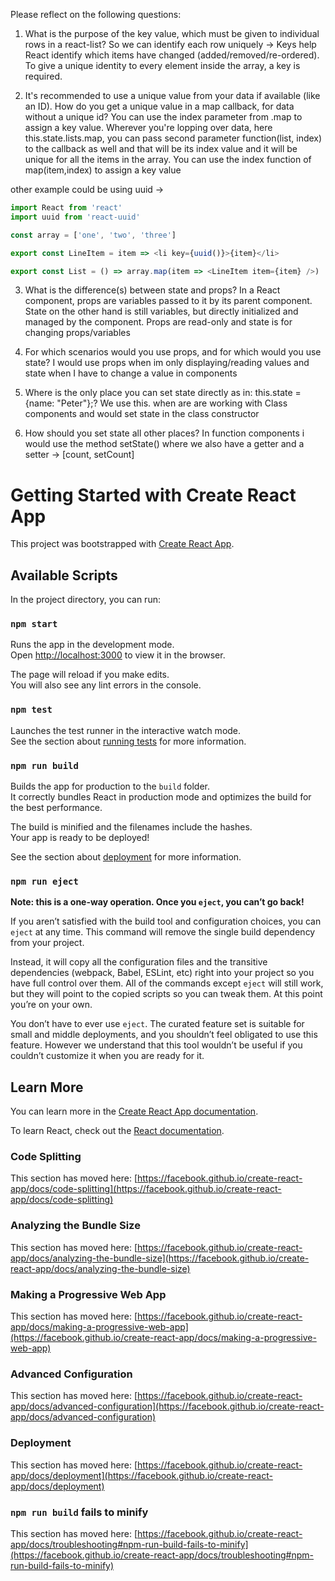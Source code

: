 Please reflect on the following questions:

1) What is the purpose of the key value, which must be given to individual rows in a react-list?
So we can identify each row uniquely -> Keys help React identify which items have changed (added/removed/re-ordered). To give a unique identity to every element inside the array, a key is required.

2) It's recommended to use a unique value from your data if available (like an ID). How do you get a unique value in a map callback, for data without a unique id?
You can use the index parameter from .map to assign a key value.
Wherever you're lopping over data, here this.state.lists.map, you can pass second parameter function(list, index) to the callback as well and that will be its index value and it will be unique for all the items in the array.
You can use the index function of map(item,index) to assign a key value

other example could be using uuid ->
```javascript 
import React from 'react'
import uuid from 'react-uuid'

const array = ['one', 'two', 'three']

export const LineItem = item => <li key={uuid()}>{item}</li>

export const List = () => array.map(item => <LineItem item={item} />)
```

3) What is the difference(s) between state and props?
In a React component, props are variables passed to it by its parent component. State on the other hand is still variables, but directly initialized and managed by the component.
Props are read-only and state is for changing props/variables

4) For which scenarios would you use props, and for which would you use state?
I would use props when im only displaying/reading values and state when I have to change a value in components

5) Where is the only place you can set state directly as in:  this.state = {name: "Peter"};?
We use this. when are are working with Class components and would set state in the class constructor

6) How should you set state all other places?
In function components i would use the method setState() where we also have a getter and a setter -> [count, setCount]


# Getting Started with Create React App

This project was bootstrapped with [Create React App](https://github.com/facebook/create-react-app).

## Available Scripts

In the project directory, you can run:

### `npm start`

Runs the app in the development mode.\
Open [http://localhost:3000](http://localhost:3000) to view it in the browser.

The page will reload if you make edits.\
You will also see any lint errors in the console.

### `npm test`

Launches the test runner in the interactive watch mode.\
See the section about [running tests](https://facebook.github.io/create-react-app/docs/running-tests) for more information.

### `npm run build`

Builds the app for production to the `build` folder.\
It correctly bundles React in production mode and optimizes the build for the best performance.

The build is minified and the filenames include the hashes.\
Your app is ready to be deployed!

See the section about [deployment](https://facebook.github.io/create-react-app/docs/deployment) for more information.

### `npm run eject`

**Note: this is a one-way operation. Once you `eject`, you can’t go back!**

If you aren’t satisfied with the build tool and configuration choices, you can `eject` at any time. This command will remove the single build dependency from your project.

Instead, it will copy all the configuration files and the transitive dependencies (webpack, Babel, ESLint, etc) right into your project so you have full control over them. All of the commands except `eject` will still work, but they will point to the copied scripts so you can tweak them. At this point you’re on your own.

You don’t have to ever use `eject`. The curated feature set is suitable for small and middle deployments, and you shouldn’t feel obligated to use this feature. However we understand that this tool wouldn’t be useful if you couldn’t customize it when you are ready for it.

## Learn More

You can learn more in the [Create React App documentation](https://facebook.github.io/create-react-app/docs/getting-started).

To learn React, check out the [React documentation](https://reactjs.org/).

### Code Splitting

This section has moved here: [https://facebook.github.io/create-react-app/docs/code-splitting](https://facebook.github.io/create-react-app/docs/code-splitting)

### Analyzing the Bundle Size

This section has moved here: [https://facebook.github.io/create-react-app/docs/analyzing-the-bundle-size](https://facebook.github.io/create-react-app/docs/analyzing-the-bundle-size)

### Making a Progressive Web App

This section has moved here: [https://facebook.github.io/create-react-app/docs/making-a-progressive-web-app](https://facebook.github.io/create-react-app/docs/making-a-progressive-web-app)

### Advanced Configuration

This section has moved here: [https://facebook.github.io/create-react-app/docs/advanced-configuration](https://facebook.github.io/create-react-app/docs/advanced-configuration)

### Deployment

This section has moved here: [https://facebook.github.io/create-react-app/docs/deployment](https://facebook.github.io/create-react-app/docs/deployment)

### `npm run build` fails to minify

This section has moved here: [https://facebook.github.io/create-react-app/docs/troubleshooting#npm-run-build-fails-to-minify](https://facebook.github.io/create-react-app/docs/troubleshooting#npm-run-build-fails-to-minify)
